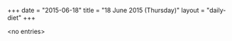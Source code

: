+++
date = "2015-06-18"
title = "18 June 2015 (Thursday)"
layout = "daily-diet"
+++

<p>&lt;no entries&gt;</p>